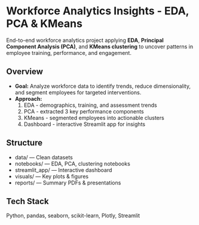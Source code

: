 # Workforce Analytics Insights - EDA, PCA & KMeans

End-to-end workforce analytics project applying **EDA**, **Principal Component Analysis (PCA)**, and **KMeans clustering** to uncover patterns in employee training, performance, and engagement.

## Overview
- **Goal:** Analyze workforce data to identify trends, reduce dimensionality, and segment employees for targeted interventions.
- **Approach:**  
  1. EDA - demographics, training, and assessment trends  
  2. PCA - extracted 3 key performance components  
  3. KMeans - segmented employees into actionable clusters  
  4. Dashboard - interactive Streamlit app for insights

## Structure
- data/ — Clean datasets  
- notebooks/ — EDA, PCA, clustering notebooks  
- streamlit_app/ — Interactive dashboard  
- visuals/ — Key plots & figures  
- reports/ — Summary PDFs & presentations  

## Tech Stack
Python, pandas, seaborn, scikit-learn, Plotly, Streamlit
